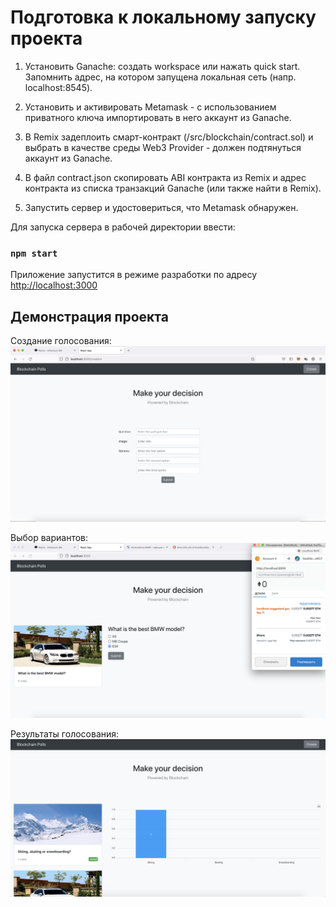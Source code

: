 # Подготовка к локальному запуску проекта

1. Установить Ganache: создать workspace или нажать quick start.
Запомнить адрес, на котором запущена локальная сеть (напр. localhost:8545).
   
2. Установить и активировать Metamask -  с использованием приватного ключа импортировать в него аккаунт из Ganache.

3. В Remix задеплоить смарт-контракт (/src/blockchain/contract.sol) и выбрать в качестве среды Web3 Provider - должен подтянуться аккаунт из Ganache.

4. В файл contract.json скопировать ABI контракта из Remix и адрес контракта из списка транзакций Ganache (или также найти в Remix).

5. Запустить сервер и удостовериться, что Metamask обнаружен.


Для запуска сервера в рабочей директории ввести:

### `npm start`

Приложение запустится в режиме разработки по адресу [http://localhost:3000](http://localhost:3000)

## Демонстрация проекта

Создание голосования:
![alt text](images/formpoll.png "Форма голосования")​

Выбор вариантов:
![alt text](images/metamask2.png "Выбор")​

Результаты голосования:
![alt text](images/chart_demo.png "Диаграмма")​


